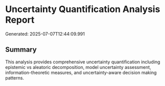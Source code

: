 # Uncertainty Quantification Analysis Report

Generated: 2025-07-07T12:44:09.991

## Summary

This analysis provides comprehensive uncertainty quantification including
epistemic vs aleatoric decomposition, model uncertainty assessment,
information-theoretic measures, and uncertainty-aware decision making patterns.

